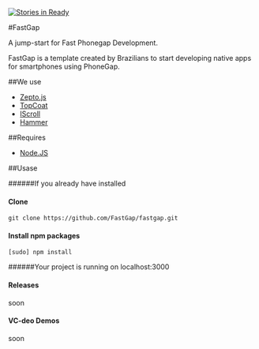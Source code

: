 [![Stories in Ready](https://badge.waffle.io/FastGap/fastgap.png?label=ready)](https://waffle.io/FastGap/fastgap)  

#FastGap

A jump-start for Fast Phonegap Development.

FastGap is a template created by Brazilians to start developing native apps for smartphones using PhoneGap.

##We use

* [Zepto.js](href='http://zeptojs.com')
* [TopCoat](href='http://topcoat.io')
* [IScroll](href='http://cubiq.org/iscroll')
* [Hammer](href='http://eightmedia.github.io/hammer.js')

##Requires

* [Node.JS](href='http://nodejs.org/')

##Usase

######If you already have installed

#### Clone

    git clone https://github.com/FastGap/fastgap.git

#### Install npm packages

    [sudo] npm install

######Your project is running on localhost:3000

#### Releases

soon

#### VC-deo Demos</h2>

soon
